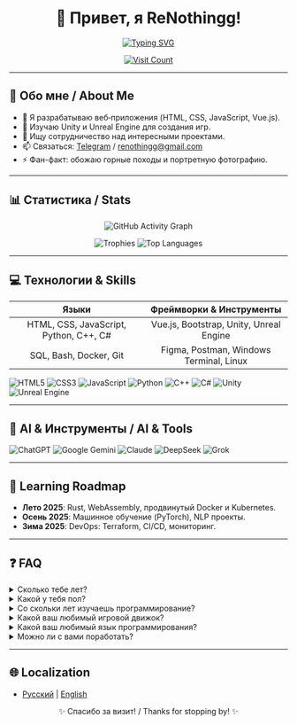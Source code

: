 <h1 align="center">
  👋 Привет, я ReNothingg!
</h1>

<p align="center">
  <a href="https://git.io/typing-svg">
    <img src="https://readme-typing-svg.demolab.com?font=Fira+Code&weight=500&size=32&pause=1000&center=true&width=800&height=100&lines=Frontend+|+Backend+|+Game+Dev" alt="Typing SVG" />
  </a>
</p>

<p align="center">
  <a href="https://github.com/renothingg">
    <img src="https://count.getloli.com/get/@renothingg?theme=rule34" alt="Visit Count" />
  </a>
</p>

---

## 🚀 Обо мне / About Me

* 🔭 Я разрабатываю веб‑приложения (HTML, CSS, JavaScript, Vue.js).
* 🌱 Изучаю Unity и Unreal Engine для создания игр.
* 👯 Ищу сотрудничество над интересными проектами.
* 📫 Связаться: [Telegram](https://t.me/ReNothingg) / [renothingg@gmail.com](mailto:renothingg@gmail.com)
* ⚡ Фан-факт: обожаю горные походы и портретную фотографию.

---

## 📊 Статистика / Stats

<p align="center">
  <img src="https://github-readme-activity-graph.vercel.app/graph?username=renothingg&bg_color=0d1117&color=58a6ff&line=58a6ff&point=58a6ff&area=true&area_color=161b22&radius=8&hide_border=true" alt="GitHub Activity Graph" />
</p>

<p align="center">
  <img src="https://github-profile-trophy.vercel.app/?username=renothingg&theme=onedark&no-bg=true&no-frame=true&margin-w=10&margin-h=10" alt="Trophies" />
  <img src="https://github-readme-stats.vercel.app/api/top-langs/?username=renothingg&layout=compact&langs_count=6&theme=onedark&hide_border=true" alt="Top Languages" />
</p>


---

## 💻 Технологии & Skills

|                  Языки                 |         Фреймворки & Инструменты        |
| :------------------------------------: | :-------------------------------------: |
| HTML, CSS, JavaScript, Python, C++, C# | Vue.js, Bootstrap, Unity, Unreal Engine |
|         SQL, Bash, Docker, Git         | Figma, Postman, Windows Terminal, Linux |

![HTML5](https://img.shields.io/badge/HTML5-E34F26?style=for-the-badge\&logo=html5)
![CSS3](https://img.shields.io/badge/CSS3-1572B6?style=for-the-badge\&logo=css3)
![JavaScript](https://img.shields.io/badge/JavaScript-F7DF1E?style=for-the-badge\&logo=javascript)
![Python](https://img.shields.io/badge/Python-3776AB?style=for-the-badge\&logo=python)
![C++](https://img.shields.io/badge/C++-00599C?style=for-the-badge\&logo=c%2B%2B)
![C#](https://img.shields.io/badge/C%23-239120?style=for-the-badge\&logo=c-sharp)
![Unity](https://img.shields.io/badge/Unity-000000?style=for-the-badge\&logo=unity)
![Unreal Engine](https://img.shields.io/badge/Unreal_Engine-0E1128?style=for-the-badge\&logo=unrealengine)

---

## 🤖 AI & Инструменты / AI & Tools

![ChatGPT](https://img.shields.io/badge/ChatGPT-74AA9C?style=for-the-badge\&logo=openai)
![Google Gemini](https://img.shields.io/badge/Google_Gemini-8E75B2?style=for-the-badge\&logo=google)
![Claude](https://img.shields.io/badge/Claude-000000?style=for-the-badge\&logo=anthropic)
![DeepSeek](https://img.shields.io/badge/DeepSeek-0066FF?style=for-the-badge\&logo=deepseek)
![Grok](https://img.shields.io/badge/Grok-000000?style=for-the-badge\&logo=grok)

---

## 🎯 Learning Roadmap
* **Лето 2025**: Rust, WebAssembly, продвинутый Docker и Kubernetes.
* **Осень 2025**: Машинное обучение (PyTorch), NLP проекты.
* **Зима 2025**: DevOps: Terraform, CI/CD, мониторинг.
---

## ❓ FAQ

<details>
  <summary>Сколько тебе лет?</summary>
  Достаточно, чтобы знать, что while(true) — плохая идея, но недостаточно, чтобы перестать её использовать.
</details>

<details>
  <summary>Какой у тебя пол?</summary>
  Есть входная дверь, есть выходная. А это значит, что я... скорее всего, двусторонний. Вопрос открытый, но функциональный!
</details>

<details>
  <summary> Со скольки лет изучаешь программирование?</summary>
  С 2015 года. Тогда всё было проще — HTML не прикидывался полноценным языком, а я ещё верил в дружбу между фронтом и бэком.
</details>

<details>
  <summary>Какой ваш любимый игровой движок?</summary>
  Тот, где сцена не рушится от одного забытого коллайдера. А вообще — Unity, пока он не начал требовать донаты за каждый прыжок персонажа.
</details>

<details>
  <summary>Какой ваш любимый язык программирования?</summary>
    C# — потому что люблю, когда код как IKEA: всё на местах, удобно и красиво, пока не начнёшь собирать на проде.
    Немного Python тоже уважаю — он как тапочки: удобно, тепло... но на улицу в нем не пойдешь.
</details>

<details>
  <summary>Можно ли с вами поработать?</summary>
  Конечно! Только сначала пройдите испытание: настройте Git без гугла и выживите после ревью от самого себя.
</details>

---

## 🌐 Localization

* [Русский](#readme) | [English](#README-en)

<p align="center">✨ Спасибо за визит! / Thanks for stopping by! ✨</p>
